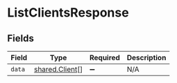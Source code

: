 # ListClientsResponse


## Fields

| Field                                                   | Type                                                    | Required                                                | Description                                             |
| ------------------------------------------------------- | ------------------------------------------------------- | ------------------------------------------------------- | ------------------------------------------------------- |
| `data`                                                  | [shared.Client](../../../sdk/models/shared/client.md)[] | :heavy_minus_sign:                                      | N/A                                                     |